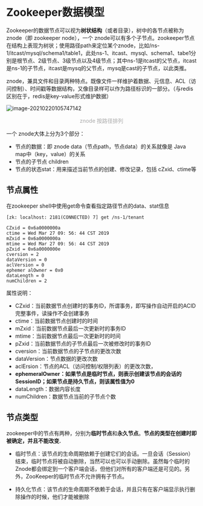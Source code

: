 # Zookeeper数据模型

Zookeeper的数据节点可以视为**树状结构**（或者目录），树中的各节点被称为 znode（即 zookeeper node），一个 znode可以有多个子节点。zookeeper节点在结构上表现为树状；使用路径path来定位某个znode，比如/ns-1/itcast/mysql/schema1/table1，此处ns-1、itcast、mysql、schema1、tabe1分别是根节点、2级节点、3级节点以及4级节点；其中ns-1是itcast的父节点，itcast是ns-1的子节点，itcast是mysq的父节点，mysq是cast的子节点，以此类推。

znode，兼具文件和目录两种特点。既像文件一样维护着数据、元信息、ACL（访问控制）、时间戳等数据结构，又像目录样可以作为路径标识的一部分。（与redis区别在于，redis是key-value形式维护数据）

![image-20210220105747142](https://gitee.com/zero049/MyNoteImages/raw/master/image-20210220105747142.png)

<div align='center'  ><font color="#A9A9A9">znode 按路径排列</font></div>

一个 znode大体上分为3个部分：

- 节点的数据：即 znode data（节点path，节点data）的关系就像是 Java map中（key，value）的关系
- 节点的子节点 children
- 节点的状态stat：用来描述当前节点的创建、修改记录，包括 cZxid、ctime等

## 节点属性

在zookeeper shell中使用get命令查看指定路径节点的data、stat信息

```shell
[zk: localhost: 2181(CONNECTED) 7] get /ns-1/tenant

CZxid = 0x6a0000000a
ctime = Wed Mar 27 09: 56: 44 CST 2019
mZxid = 0x6a0000000a
mtime = Wed Mar 27 09: 56: 44 CST 2019
pZxid = 0x6a0000000e
cversion = 2
dataVersion = 0
aclVersion = 0
ephemer alOwner = 0x0
dataLength = 0
numChildren = 2
```

属性说明：

- CZxid：当前数据节点创建时的事务ID，所谓事务，即写操作自动开启的ACID完整事件，读操作不会创建事务
- ctime：当前数据节点创建时的时间
- mZxid：当前数据节点最后一次更新时的事务ID
- mtime：当前数据节点最后一次更新时的时间
- pZxid：当前数据节点的子节点最后一次被修改时的事务ID 
- cversion：当前数据节点的子节点的更改次数
- dataVersion：节点数据的更改次数
- aclErsion：节点的ACL（访问控制/权限列表）的更改次数，
- **ephemeralOwner：如果节点是临时节点，则表示创建该节点的会话的 SessionID；如果节点是持久节点，则该属性值为0**
- dataLength：数据内容长度
- numChildren：数据节点当前的子节点个数

## 节点类型

zookeeper中的节点有两种，分别为**临时节点**和**永久节点**。**节点的类型在创建时即被确定，并且不能改变.**

- 临时节点：该节点的生命周期依赖于创建它们的会话。一旦会话（Session）结束，临时节点将被自动删除，当然可以也可以手动删除。虽然每个临时的 Znode都会绑定到一个客户端会话，但他们对所有的客户端还是可见的。另外，ZooKeeper的临时节点不允许拥有子节点。

- 持久化节点：该节点的生命周期不依赖于会话，并且只有在客户端显示执行删除操作的时候，他们才能被删除